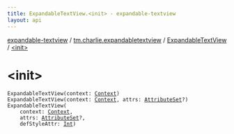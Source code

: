 ```yaml
---
title: ExpandableTextView.<init> - expandable-textview
layout: api
---
```


<div class='api-docs-breadcrumbs'><a href="../../index.html">expandable-textview</a> / <a href="../index.html">tm.charlie.expandabletextview</a> / <a href="index.html">ExpandableTextView</a> / <a href=".">&lt;init&gt;</a></div>

# &lt;init&gt;

<div class="signature"><code><span class="identifier">ExpandableTextView</span><span class="symbol">(</span><span class="parameterName" id="tm.charlie.expandabletextview.ExpandableTextView$<init>(android.content.Context)/context">context</span><span class="symbol">:</span>&nbsp;<a href="https://developer.android.com/reference/android/content/Context.html"><span class="identifier">Context</span></a><span class="symbol">)</span></code></div>

<div class="signature"><code><span class="identifier">ExpandableTextView</span><span class="symbol">(</span><span class="parameterName" id="tm.charlie.expandabletextview.ExpandableTextView$<init>(android.content.Context, android.util.AttributeSet)/context">context</span><span class="symbol">:</span>&nbsp;<a href="https://developer.android.com/reference/android/content/Context.html"><span class="identifier">Context</span></a><span class="symbol">, </span><span class="parameterName" id="tm.charlie.expandabletextview.ExpandableTextView$<init>(android.content.Context, android.util.AttributeSet)/attrs">attrs</span><span class="symbol">:</span>&nbsp;<a href="https://developer.android.com/reference/android/util/AttributeSet.html"><span class="identifier">AttributeSet</span></a><span class="symbol">?</span><span class="symbol">)</span></code></div>

<div class="signature"><code><span class="identifier">ExpandableTextView</span><span class="symbol">(</span><br/>&nbsp;&nbsp;&nbsp;&nbsp;<span class="parameterName" id="tm.charlie.expandabletextview.ExpandableTextView$<init>(android.content.Context, android.util.AttributeSet, kotlin.Int)/context">context</span><span class="symbol">:</span>&nbsp;<a href="https://developer.android.com/reference/android/content/Context.html"><span class="identifier">Context</span></a><span class="symbol">, </span><br/>&nbsp;&nbsp;&nbsp;&nbsp;<span class="parameterName" id="tm.charlie.expandabletextview.ExpandableTextView$<init>(android.content.Context, android.util.AttributeSet, kotlin.Int)/attrs">attrs</span><span class="symbol">:</span>&nbsp;<a href="https://developer.android.com/reference/android/util/AttributeSet.html"><span class="identifier">AttributeSet</span></a><span class="symbol">?</span><span class="symbol">, </span><br/>&nbsp;&nbsp;&nbsp;&nbsp;<span class="parameterName" id="tm.charlie.expandabletextview.ExpandableTextView$<init>(android.content.Context, android.util.AttributeSet, kotlin.Int)/defStyleAttr">defStyleAttr</span><span class="symbol">:</span>&nbsp;<a href="https://kotlinlang.org/api/latest/jvm/stdlib/kotlin/-int/index.html"><span class="identifier">Int</span></a><span class="symbol">)</span></code></div>
